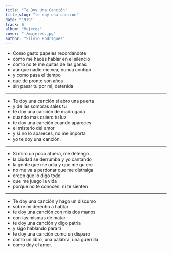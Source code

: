 ```yaml
---
title: "Te Doy Una Canción"
title_slug: "te-doy-una-cancion"
date: "1979"
track: 6
album: "Mujeres"
cover: "./mujeres.jpg"
author: "Silvio Rodríguez"
---
```


- Como gasto papeles recordandote
- como me haces hablar en el silencio
- como no te me quitas de las ganas
- aunque nadie me vea, nunca contigo
- y como pasa el tiempo
- que de pronto son años
- sin pasar tu por mi, detenida

---

- Te doy una canción si abro una puerta
- y de las sombras sales tu
- te doy una canción de madrugada
- cuando mas quiero tu luz
- te doy una canción cuando apareces
- el misterio del amor
- y si no lo apareces, no me importa
- yo te doy una canción.

---

- Si miro un poco afuera, me detengo
- la ciudad se derrumba y yo cantando
- la gente que me odia y que me quiere
- no me va a perdonar que me distraiga
- creen que lo digo todo
- que me juego la vida
- porque no te conocen, ni te sienten

---

- Te doy una canción y hago un discurso
- sobre mi derecho a hablar
- te doy una canción con mis dos manos
- con las mismas de matar
- te doy una canción y digo patria
- y sigo hablando para ti
- te doy una canción como un disparo
- como un libro, una palabra, una guerrilla
- como doy el amor.
